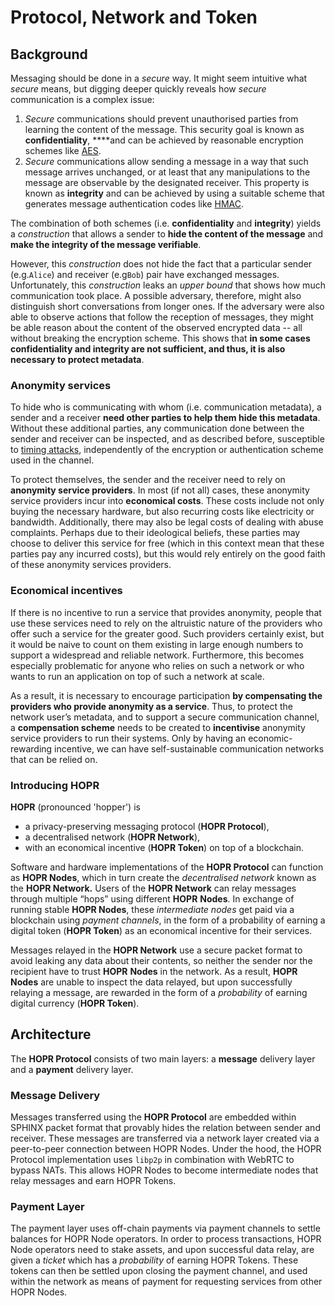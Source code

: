 <!-- ---
description: >-
  An introduction to the motivations behind the HOPR Protocol, Network and
  Token, alongside the ideology behind incentivised communication protocols
  using decentralised technologies.
--- -->

# Protocol, Network and Token

## Background

Messaging should be done in a _secure_ way. It might seem intuitive what _secure_ means, but digging deeper quickly reveals how _secure_ communication is a complex issue:

1. _Secure_ communications should prevent unauthorised parties from learning the content of the message. This security goal is known as **confidentiality**, \*\*\*\*and can be achieved by reasonable encryption schemes like [AES](https://en.wikipedia.org/wiki/Advanced_Encryption_Standard).
2. _Secure_ communications allow sending a message in a way that such message arrives unchanged, or at least that any manipulations to the message are observable by the designated receiver. This property is known as **integrity** and can be achieved by using a suitable scheme that generates message authentication codes like [HMAC](https://en.wikipedia.org/wiki/HMAC).

The combination of both schemes \(i.e. **confidentiality** and **integrity**\) yields a _construction_ that allows a sender to **hide the content of the message** and **make the integrity of the message verifiable**.

However, this _construction_ does not hide the fact that a particular sender \(e.g.`Alice`\) and receiver \(e.g`Bob`\) pair have exchanged messages. Unfortunately, this _construction_ leaks an _upper bound_ that shows how much communication took place. A possible adversary, therefore, might also distinguish short conversations from longer ones. If the adversary were also able to observe actions that follow the reception of messages, they might be able reason about the content of the observed encrypted data -- all without breaking the encryption scheme. This shows that **in some cases confidentiality and integrity are not sufficient, and thus, it is also necessary to protect metadata**.

### Anonymity services

To hide who is communicating with whom \(i.e. communication metadata\), a sender and a receiver **need other parties to help them hide this metadata**. Without these additional parties, any communication done between the sender and receiver can be inspected, and as described before, susceptible to [timing attacks](https://en.wikipedia.org/wiki/Timing_attack), independently of the encryption or authentication scheme used in the channel.

To protect themselves, the sender and the receiver need to rely on **anonymity service providers**. In most \(if not all\) cases, these anonymity service providers incur into **economical costs**. These costs include not only buying the necessary hardware, but also recurring costs like electricity or bandwidth. Additionally, there may also be legal costs of dealing with abuse complaints. Perhaps due to their ideological beliefs, these parties may choose to deliver this service for free \(which in this context mean that these parties pay any incurred costs\), but this would rely entirely on the good faith of these anonymity services providers.

### Economical incentives

If there is no incentive to run a service that provides anonymity, people that use these services need to rely on the altruistic nature of the providers who offer such a service for the greater good. Such providers certainly exist, but it would be naive to count on them existing in large enough numbers to support a widespread and reliable network. Furthermore, this becomes especially problematic for anyone who relies on such a network or who wants to run an application on top of such a network at scale.

As a result, it is necessary to encourage participation **by compensating the providers who provide anonymity as a service**. Thus, to protect the network user’s metadata, and to support a secure communication channel, a **compensation scheme** needs to be created to **incentivise** anonymity service providers to run their systems. Only by having an economic-rewarding incentive, we can have self-sustainable communication networks that can be relied on.

### Introducing HOPR

**HOPR** \(pronounced 'hopper'\) is

- a privacy-preserving messaging protocol \(**HOPR Protocol**\),
- a decentralised network \(**HOPR Network**\),
- with an economical incentive \(**HOPR Token**\) on top of a blockchain.

Software and hardware implementations of the **HOPR Protocol** can function as **HOPR Nodes**, which in turn create the _decentralised network_ known as the **HOPR Network.** Users of the **HOPR Network** can relay messages through multiple “hops” using different **HOPR** **Nodes**. In exchange of running stable **HOPR Nodes**, these _intermediate nodes_ get paid via a blockchain using _payment channels_, in the form of a probability of earning a digital token \(**HOPR Token**\) as an economical incentive for their services.

Messages relayed in the **HOPR Network** use a secure packet format to avoid leaking any data about their contents, so neither the sender nor the recipient have to trust **HOPR** **Nodes** in the network. As a result, **HOPR Nodes** are unable to inspect the data relayed, but upon successfully relaying a message, are rewarded in the form of a _probability_ of earning digital currency \(**HOPR Token**\).

## Architecture

The **HOPR Protocol** consists of two main layers: a **message** delivery layer and a **payment** delivery layer.

### Message Delivery

Messages transferred using the **HOPR Protocol** are embedded within SPHINX packet format that provably hides the relation between sender and receiver. These messages are transferred via a network layer created via a peer-to-peer connection between HOPR Nodes. Under the hood, the HOPR Protocol implementation uses `libp2p` in combination with WebRTC to bypass NATs. This allows HOPR Nodes to become intermediate nodes that relay messages and earn HOPR Tokens.

### Payment Layer

The payment layer uses off-chain payments via payment channels to settle balances for HOPR Node operators. In order to process transactions, HOPR Node operators need to stake assets, and upon successful data relay, are given a _ticket_ which has a _probability_ of earning HOPR Tokens. These tokens can then be settled upon closing the payment channel, and used within the network as means of payment for requesting services from other HOPR Nodes.
